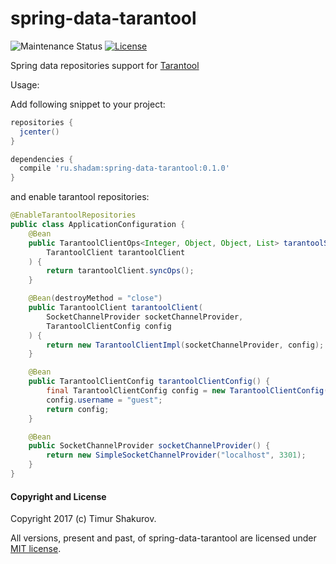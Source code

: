 # spring-data-tarantool
![Maintenance Status](http://img.shields.io/maintenance/yes/2017.svg)
[![License](http://img.shields.io/badge/license-MIT-47b31f.svg)](#copyright-and-license)

Spring data repositories support for [Tarantool](https://tarantool.org)

Usage:

Add following snippet to your project:
```groovy
repositories {
  jcenter()
}

dependencies {
  compile 'ru.shadam:spring-data-tarantool:0.1.0'
}
```

and enable tarantool repositories:

```java
@EnableTarantoolRepositories 
public class ApplicationConfiguration {
    @Bean
    public TarantoolClientOps<Integer, Object, Object, List> tarantoolSyncOps(
        TarantoolClient tarantoolClient
    ) {
        return tarantoolClient.syncOps();
    }

    @Bean(destroyMethod = "close")
    public TarantoolClient tarantoolClient(
        SocketChannelProvider socketChannelProvider,
        TarantoolClientConfig config
    ) {
        return new TarantoolClientImpl(socketChannelProvider, config);
    }

    @Bean
    public TarantoolClientConfig tarantoolClientConfig() {
        final TarantoolClientConfig config = new TarantoolClientConfig();
        config.username = "guest";
        return config;
    }

    @Bean
    public SocketChannelProvider socketChannelProvider() {
        return new SimpleSocketChannelProvider("localhost", 3301);
    }
}
```

#### Copyright and License

Copyright 2017 (c) Timur Shakurov.

All versions, present and past, of spring-data-tarantool are licensed under [MIT license](LICENSE).